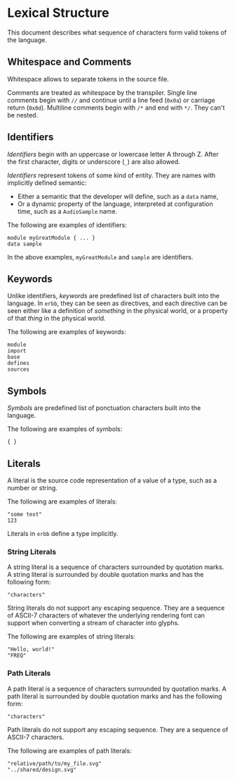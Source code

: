# Lexical Structure

This document describes what sequence of characters form valid tokens of the language.


## Whitespace and Comments

Whitespace allows to separate tokens in the source file.

Comments are treated as whitespace by the transpiler.
Single line comments begin with `//` and continue until a line feed (`0x0a`)
or carriage return (`0x0d`).
Multiline comments begin with `/*` and end with `*/`. They can't be nested.


## Identifiers

_Identifiers_ begin with an uppercase or lowercase letter A through Z.
After the first character, digits or underscore (`_`) are also allowed.

_Identifiers_ represent tokens of some kind of entity.
They are names with implicitly defined semantic:
- Either a semantic that the developer will define, such as a `data` name,
- Or a dynamic property of the language, interpreted at configuration time,
   such as a `AudioSample` name.

The following are examples of identifiers:

```erbb
module myGreatModule { ... }
data sample
```

In the above examples, `myGreatModule` and `sample` are identifiers.


## Keywords

Unlike identifiers, _keywords_ are predefined list of characters built into the language.
In `erbb`, they can be seen as directives, and each directive can be seen either like
a definition of _something_ in the physical world, or a property of that _thing_ in the
physical world.

The following are examples of keywords:

```erbb
module
import
base
defines
sources
```


## Symbols

_Symbols_ are predefined list of ponctuation characters built into the language.

The following are examples of symbols:

```erbb
{ }
```


## Literals

A literal is the source code representation of a value of a type, such as a number or string.

The following are examples of literals:

```erbb
"some text"
123
```

Literals in `erbb` define a type implicitly.

### String Literals

A string literal is a sequence of characters surrounded by quotation marks.
A string literal is surrounded by double quotation marks and has the following form:

```
"characters"
```

String literals do not support any escaping sequence.
They are a sequence of ASCII-7 characters of whatever the underlying rendering font can
support when converting a stream of character into glyphs.

The following are examples of string literals:

```
"Hello, world!"
"FREQ"
```

### Path Literals

A path literal is a sequence of characters surrounded by quotation marks.
A path literal is surrounded by double quotation marks and has the following form:

```
"characters"
```

Path literals do not support any escaping sequence.
They are a sequence of ASCII-7 characters.

The following are examples of path literals:

```
"relative/path/to/my_file.svg"
"../shared/design.svg"
```
